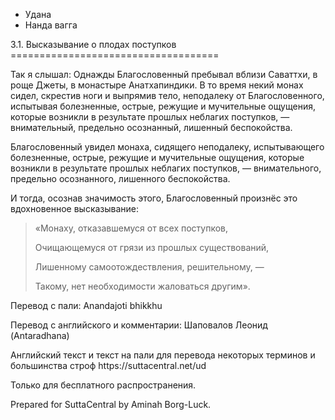 









* Удана
* Нанда вагга


3\.1\. Высказывание о плодах поступков
\=\=\=\=\=\=\=\=\=\=\=\=\=\=\=\=\=\=\=\=\=\=\=\=\=\=\=\=\=\=\=\=\=\=\=\=



Так я слышал: Однажды Благословенный пребывал вблизи Саваттхи, в роще Джеты, в монастыре Анатхапиндики\. В то время некий монах сидел, скрестив ноги и выпрямив тело, неподалеку от Благословенного, испытывая болезненные, острые, режущие и мучительные ощущения, которые возникли в результате прошлых неблагих поступков, — внимательный, предельно осознанный, лишенный беспокойства\.


Благословенный увидел монаха, сидящего неподалеку, испытывающего болезненные, острые, режущие и мучительные ощущения, которые возникли в результате прошлых неблагих поступков, — внимательного, предельно осознанного, лишенного беспокойства\.


И тогда, осознав значимость этого, Благословенный произнёс это вдохновенное высказывание:



> «Монаху, отказавшемуся от всех поступков,  
> 
> Очищающемуся от грязи из прошлых существований,  
> 
> Лишенному самоотождествления, решительному, —  
> 
> Такому, нет необходимости жаловаться другим»\.



Перевод с пали: Anandajoti bhikkhu


Перевод с английского и комментарии: Шаповалов Леонид \(Antaradhana\)


Английский текст и текст на пали для перевода некоторых терминов и большинства строф https://suttacentral\.net/ud


  

Только для бесплатного распространения\.


  

Prepared for SuttaCentral by Aminah Borg\-Luck\.






